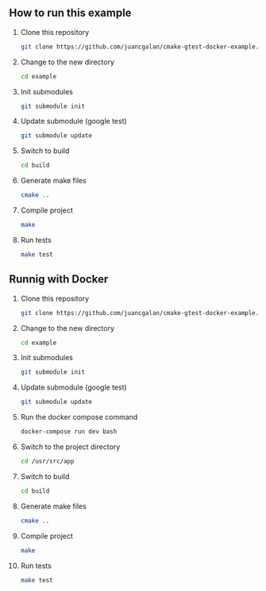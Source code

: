How to run this example
------------------------

1. Clone this repository 
   ```sh
   git clone https://github.com/juancgalan/cmake-gtest-docker-example.git example
   ```
1. Change to the new directory
   ```sh
   cd example
   ```
1. Init submodules
   ```sh
   git submodule init
   ```
1. Update submodule (google test)
   ```sh
   git submodule update
   ```
1. Switch to build
   ```sh
   cd build
   ```
1. Generate make files
   ```sh
   cmake ..
   ```
1. Compile project
   ```sh
   make
   ```
1. Run tests
   ```sh
   make test
   ```

Runnig with Docker
------------------

1. Clone this repository 
   ```sh
   git clone https://github.com/juancgalan/cmake-gtest-docker-example.git example
   ```
1. Change to the new directory
   ```sh
   cd example
   ```
1. Init submodules
   ```sh
   git submodule init
   ```
1. Update submodule (google test)
   ```sh
   git submodule update
   ```
1. Run the docker compose command
   ```sh
   docker-compose run dev bash
   ```
1. Switch to the project directory
   ```sh
   cd /usr/src/app
   ```
1. Switch to build
   ```sh
   cd build
   ```
1. Generate make files
   ```sh
   cmake ..
   ```
1. Compile project
   ```sh
   make
   ```
1. Run tests
   ```sh
   make test
   ```
